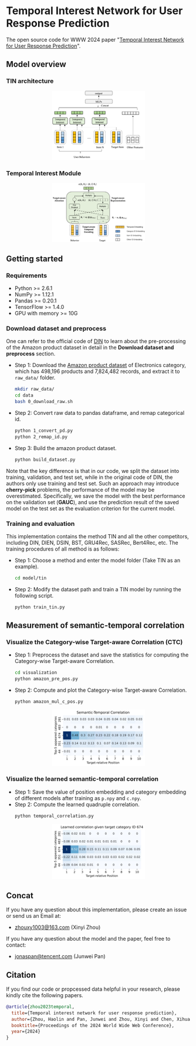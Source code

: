 # Temporal Interest Network for User Response Prediction

The open source code for WWW 2024 paper "[Temporal Interest Network for User Response Prediction](https://arxiv.org/abs/2308.08487)".

## Model overview
### TIN architecture
<div align=center><img src="https://github.com/zhouxy1003/TIN/blob/main/model/TIN.png" alt="TIN architecture" width="50%"></div>

### Temporal Interest Module
<div align=center><img src="https://github.com/zhouxy1003/TIN/blob/main/model/TIN_module.png" alt="Temporal Interest Module" width="50%"></div>

## Getting started

### Requirements
- Python >= 2.6.1
- NumPy >= 1.12.1
- Pandas >= 0.20.1
- TensorFlow >= 1.4.0 
- GPU with memory >= 10G

### Download dataset and preprocess
One can refer to the official code of [DIN](https://github.com/zhougr1993/DeepInterestNetwork) to learn about the pre-processing of the Amazon product dataset in detail in the **Download dataset and preprocess** section. 

- Step 1: Download the [Amazon product dataset](https://cseweb.ucsd.edu/~jmcauley/datasets/amazon/links.html) of Electronics category, which has 498,196 products and 7,824,482 records, and extract it to `raw_data/` folder.
    ```bash
    mkdir raw_data/
    cd data
    bash 0_download_raw.sh
    ```

- Step 2: Convert raw data to pandas dataframe, and remap categorical id.
    ```bash
    python 1_convert_pd.py
    python 2_remap_id.py
    ```

- Step 3: Build the amazon product dataset.
    ```bash
    python build_dataset.py
    ```
Note that the key difference is that in our code, we split the dataset into training, validation, and test set, while in the original code of DIN, the authors only use training and test set. Such an approach may introduce **cherry-pick** problems, the performance of the model may be overestimated. Specifically, we save the model with the best performance on the validation set (**GAUC**), and use the prediction result of the saved model on the test set as the evaluation criterion for the current model.

### Training and evaluation
This implementation contains the method TIN and all the other competitors, including DIN, DIEN, DSIN, BST, GRU4Rec, SASRec, Bert4Rec, etc. The training procedures of all method is as follows:

- Step 1: Choose a method and enter the model folder (Take TIN as an example).
    ```bash
    cd model/tin
    ```

- Step 2: Modify the dataset path and train a TIN model by running the following script.
    ```bash
    python train_tin.py
    ```

## Measurement of semantic-temporal correlation

### Visualize the Category-wise Target-aware Correlation (CTC)
- Step 1: Preprocess the dataset and save the statistics for computing the Category-wise Target-aware Correlation.
    ```bash
    cd visualization
    python amazon_pre_pos.py
    ```
- Step 2: Compute and plot the Category-wise Target-aware Correlation.
    ```bash
    python amazon_mul_c_pos.py
    ```

<div align=center><img src="https://github.com/zhouxy1003/TIN/blob/main/visualization/ground_truth_STC.png" alt="Category-wise Target-aware Correlation" width="50%"></div>

### Visualize the learned semantic-temporal correlation
- Step 1: Save the value of position embedding and category embedding of different models after training as `p.npy` and `c.npy`.
- Step 2: Compute the learned quadruple correlation.
    ```bash
    python temporal_correlation.py
    ```
    
<div align=center><img src="https://github.com/zhouxy1003/TIN/blob/main/visualization/TIN_STC.png" alt="Learned semantic-temporal correlation of TIN" width="50%"></div>

## Concat
If you have any question about this implementation, please create an issue or send us an Email at:
- zhouxy1003@163.com (Xinyi Zhou)

If you have any question about the model and the paper, feel free to contact:
- jonaspan@tencent.com (Junwei Pan)

## Citation
If you find our code or propcessed data helpful in your research, please kindly cite the following papers.
```bibtex
@article{zhou2023temporal,
  title={Temporal interest network for user response prediction},
  author={Zhou, Haolin and Pan, Junwei and Zhou, Xinyi and Chen, Xihua and Jiang, Jie and Gao, Xiaofeng and Chen, Guihai},
  booktitle={Proceedings of the 2024 World Wide Web Conference},
  year={2024}
}
```

